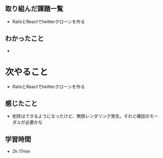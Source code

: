 ## 取り組んだ課題一覧
- RailsとReactでtwitterクローンを作る
## わかったこと
- 
# 次やること
- RailsとReactでtwitterクローンを作る
## 感じたこと
- 削除はできるようになったけど、無限レンダリング発生。それと確認のモーダルが必要かな
## 学習時間
- 2h 17min